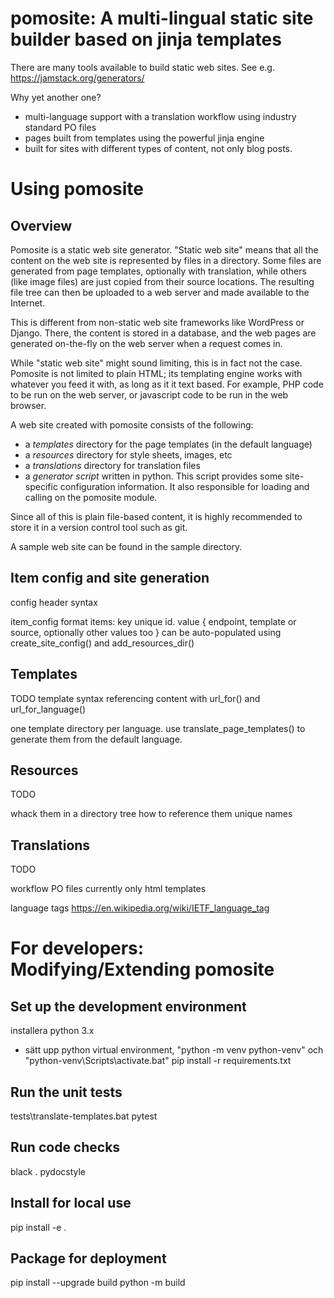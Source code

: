 # pomosite: A multi-lingual static site builder based on jinja templates

There are many tools available to build static web sites.
See e.g. https://jamstack.org/generators/

Why yet another one?
- multi-language support with a translation workflow using industry standard PO files
- pages built from templates using the powerful jinja engine
- built for sites with different types of content, not only blog posts.


# Using pomosite

## Overview
Pomosite is a static web site generator. "Static web site" means that all the content
on the web site is represented by files in a directory. Some files are generated from
page templates, optionally with translation, while others (like image files) are just
copied from their source locations. The resulting file tree can then be uploaded to a
web server and made available to the Internet.

This is different from non-static web site frameworks like WordPress or Django. There,
the content is stored in a database, and the web pages are generated on-the-fly on the
web server when a request comes in.

While "static web site" might sound limiting, this is in fact not the case. Pomosite
is not limited to plain HTML; its templating engine works with whatever you feed it
with, as long as it it text based. For example, PHP code to be run on the web server, or
javascript code to be run in the web browser.

A web site created with pomosite consists of the following:
- a *templates* directory for the page templates (in the default language)
- a *resources* directory for style sheets, images, etc
- a *translations* directory for translation files
- a *generator script* written in python. This script provides some site-specific
  configuration information. It also responsible for loading and calling on the
  pomosite module.

Since all of this is plain file-based content, it is highly recommended to store it in
a version control tool such as git.

A sample web site can be found in the sample directory.

## Item config and site generation

config header syntax

item_config format
items: key unique id. value { endpoint, template or source, optionally other values too }
can be auto-populated using create_site_config() and add_resources_dir()

## Templates

TODO
template syntax
referencing content with url_for() and url_for_language()

one template directory per language.
use translate_page_templates() to generate them from the default language.

## Resources
TODO

whack them in a directory tree
how to reference them
unique names

## Translations
TODO

workflow
PO files
currently only html templates

language tags https://en.wikipedia.org/wiki/IETF_language_tag


# For developers: Modifying/Extending pomosite

## Set up the development environment

installera python 3.x
- sätt upp python virtual environment, "python -m venv python-venv" och "python-venv\Scripts\activate.bat"
pip install -r requirements.txt

## Run the unit tests

tests\translate-templates.bat
pytest

## Run code checks

black .
pydocstyle

## Install for local use

pip install -e .

## Package for deployment

pip install --upgrade build
python -m build

